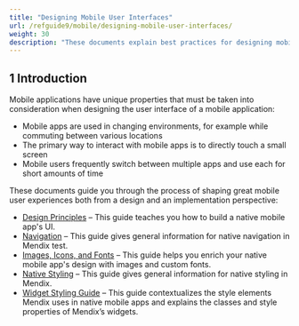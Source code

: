 ```yaml
---
title: "Designing Mobile User Interfaces"
url: /refguide9/mobile/designing-mobile-user-interfaces/
weight: 30
description: "These documents explain best practices for designing mobile UI with Mendix."
---
```


## 1 Introduction

Mobile applications have unique properties that must be taken into consideration when designing the user interface of a mobile application:

* Mobile apps are used in changing environments, for example while commuting between various locations
* The primary way to interact with mobile apps is to directly touch a small screen
* Mobile users frequently switch between multiple apps and use each for short amounts of time

These documents guide you through the process of shaping great mobile user experiences both from a design and an implementation perspective:

* [Design Principles](/refguide9/mobile/designing-mobile-user-interfaces/design-principles/) – This guide teaches you how to build a native mobile app's UI.
* [Navigation](/refguide9/mobile/designing-mobile-user-interfaces/navigation/) – This guide gives general information for native navigation in Mendix test.
* [Images, Icons, and Fonts](/refguide9/mobile/designing-mobile-user-interfaces/images-icons-and-fonts/) – This guide helps you enrich your native mobile app's design with images and custom fonts.
* [Native Styling](/refguide9/mobile/designing-mobile-user-interfaces/native-styling/) – This guide gives general information for native styling in Mendix.
* [Widget Styling Guide](/refguide9/mobile/designing-mobile-user-interfaces/widget-styling-guide/) – This guide contextualizes the style elements Mendix uses in native mobile apps and explains the classes and style properties of Mendix’s widgets.
